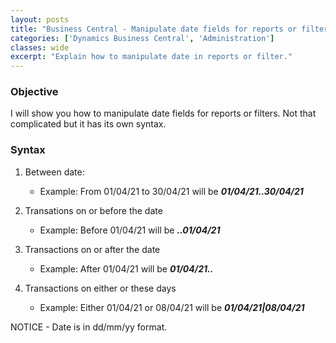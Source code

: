 ```yaml
---
layout: posts
title: "Business Central - Manipulate date fields for reports or filters"
categories: ['Dynamics Business Central', 'Administration']
classes: wide
excerpt: "Explain how to manipulate date in reports or filter."
---
```


### Objective
I will show you how to manipulate date fields for reports or filters. Not that complicated but it has its own syntax.
### Syntax
1. Between date:
    * Example: From 01/04/21 to 30/04/21 will be ***01/04/21..30/04/21*** 

2. Transations on or before the date
    * Example: Before 01/04/21 will be ***..01/04/21***

3. Transactions on or after the date
    * Example: After 01/04/21 will be ***01/04/21..***

4. Transactions on either or these days
    * Example: Either 01/04/21 or 08/04/21 will be ***01/04/21\|08/04/21*** 


<div class="notice">NOTICE - Date is in dd/mm/yy format.</div>